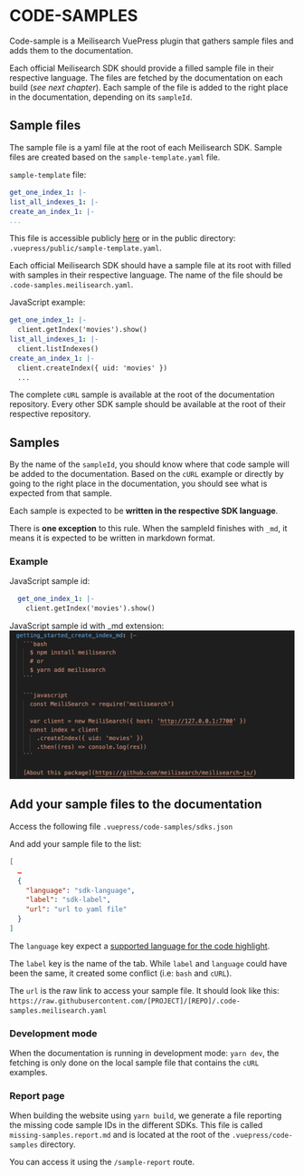# CODE-SAMPLES

Code-sample is a Meilisearch VuePress plugin that gathers sample files and adds them to the documentation.

Each official Meilisearch SDK should provide a filled sample file in their respective language. The files are fetched by the documentation on each build (*see next chapter*).
Each sample of the file is added to the right place in the documentation, depending on its `sampleId`.

## Sample files

The sample file is a yaml file at the root of each Meilisearch SDK.
Sample files are created based on the `sample-template.yaml` file.

`sample-template` file:
```yaml
get_one_index_1: |-
list_all_indexes_1: |-
create_an_index_1: |-
...
```

This file is accessible publicly [here](https://docs.meilisearch.com/sample-template.yaml) or in the public directory: `.vuepress/public/sample-template.yaml`.

Each official Meilisearch SDK should have a sample file at its root with filled with samples in their respective language.
The name of the file should be `.code-samples.meilisearch.yaml`.

JavaScript example:
```yaml
get_one_index_1: |-
  client.getIndex('movies').show()
list_all_indexes_1: |-
  client.listIndexes()
create_an_index_1: |-
  client.createIndex({ uid: 'movies' })
  ...
```

The complete `cURL` sample is available at the root of the documentation repository.
Every other SDK sample should be available at the root of their respective repository.

## Samples

By the name of the `sampleId`, you should know where that code sample will be added to the documentation. Based on the `cURL` example or directly by going to the right place in the documentation, you should see what is expected from that sample.

Each sample is expected to be **written in the respective SDK language**.

There is **one exception** to this rule.
When the sampleId finishes with `_md`, it means it is expected to be written in markdown format.

### Example

JavaScript sample id:
```yaml
  get_one_index_1: |-
    client.getIndex('movies').show()
```
JavaScript sample id with _md extension:
![javascript sample file](../public/misc/yaml-js-example.png)

## Add your sample files to the documentation

Access the following file
`.vuepress/code-samples/sdks.json`

And add your sample file to the list:
```json
[
  …
  {
    "language": "sdk-language",
    "label": "sdk-label",
    "url": "url to yaml file"
  }
]
```

The `language` key expect a [supported language for the code highlight](https://meta.stackexchange.com/a/335336).

The `label` key is the name of the tab. While `label` and `language` could have been the same, it created some conflict (i.e: `bash` and `cURL`).

The `url` is the raw link to access your sample file. It should look like this:
`https://raw.githubusercontent.com/[PROJECT]/[REPO]/.code-samples.meilisearch.yaml`

### Development mode

When the documentation is running in development mode: `yarn dev`, the fetching is only done on the local sample file that contains the `cURL` examples.


### Report page

When building the website using `yarn build`, we generate a file reporting the missing code sample IDs in the different SDKs. This file is called `missing-samples.report.md` and is located at the root of the `.vuepress/code-samples` directory.

You can access it using the `/sample-report` route.


